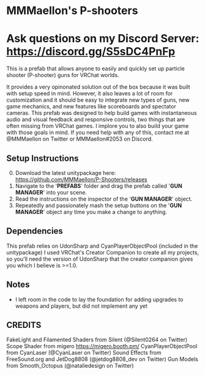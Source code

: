 # MMMaellon's P-shooters

# Ask questions on my Discord Server: https://discord.gg/S5sDC4PnFp

This is a prefab that allows anyone to easily and quickly set up particle shooter (P-shooter) guns for VRChat worlds.

It provides a very opinonated solution out of the box because it was built with setup speed in mind.
However, it also leaves a lot of room for customization and it should be easy to integrate new types of guns, new game mechanics, and new features like scoreboards and spectator cameras.
This prefab was designed to help build games with instantaneous audio and visual feedback and responsive controls, two things that are often missing from VRChat games.
I implore you to also build your game with those goals in mind.
If you need help with any of this, contact me at @MMMaellon on Twitter or MMMaellon#2053 on Discord.

## Setup Instructions

0) Download the latest unitypackage here: <https://github.com/MMMaellon/P-Shooters/releases>
1) Navigate to the '__PREFABS__' folder and drag the prefab called '__GUN MANAGER__' into your scene.
2) Read the instructions on the inspector of the '__GUN MANAGER__' object.
3) Repeatedly and passionately mash the setup buttons on the '__GUN MANAGER__' object any time you make a change to anything.

## Dependencies

This prefab relies on UdonSharp and CyanPlayerObjectPool (included in the unitypackage)
I used VRChat's Creator Companion to create all my projects, so you'll need the version of UdonSharp that the creator companion gives you which I believe is >=1.0.

## Notes

- I left room in the code to lay the foundation for adding upgrades to weapons and players, but did not implement any yet

## CREDITS

FakeLight and Filamented Shaders from Silent (@Silent0264 on Twitter)
Scope Shader from migero <https://migero.booth.pm/>
CyanPlayerObjectPool from CyanLaser (@CyanLaser on Twitter)
Sound Effects from FreeSound.org and JetDog8808 (@jetdog8808_dev on Twitter)
Gun Models from Smooth_Octopus (@nataliedesign on Twitter)
